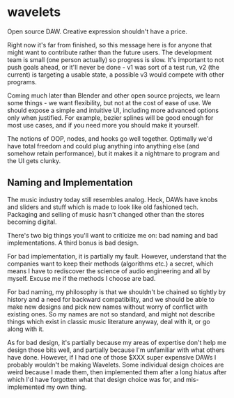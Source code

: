 # wavelets
Open source DAW. Creative expression shouldn't have a price.

Right now it's far from finished, so this message here is for anyone that might want to contribute rather than the future users. The development team is small (one person actually) so progress is slow. It's important to not push goals ahead, or it'll never be done - v1 was sort of a test run, v2 (the current) is targeting a usable state, a possible v3 would compete with other programs.

Coming much later than Blender and other open source projects, we learn some things - we want flexibility, but not at the cost of ease of use. We should expose a simple and intuitive UI, including more advanced options only when justified. For example, bezier splines will be good enough for most use cases, and if you need more you should make it yourself.

The notions of OOP, nodes, and hooks go well together. Optimally we'd have total freedom and could plug anything into anything else (and somehow retain performance), but it makes it a nightmare to program and the UI gets clunky.

Naming and Implementation
---
The music industry today still resembles analog. Heck, DAWs have knobs and sliders and stuff which is made to look like old fashioned tech. Packaging and selling of music hasn't changed other than the stores becoming digital.

There's two big things you'll want to criticize me on: bad naming and bad implementations. A third bonus is bad design.

For bad implementation, it is partially my fault. However, understand that the companies want to keep their methods (algorithms etc.) a secret, which means I have to rediscover the science of audio engineering and all by myself. Excuse me if the methods I choose are bad.

For bad naming, my philosophy is that we shouldn't be chained so tightly by history and a need for backward compatibility, and we should be able to make new designs and pick new names without worry of conflict with existing ones. So my names are not so standard, and might not describe things which exist in classic music literature anyway, deal with it, or go along with it.

As for bad design, it's partially because my areas of expertise don't help me design those bits well, and partially because I'm unfamiliar with what others have done. However, if I had one of those $XXX super expensive DAWs I probably wouldn't be making Wavelets. Some individual design choices are weird because I made them, then implemented them after a long hiatus after which I'd have forgotten what that design choice was for, and mis-implemented my own thing.

